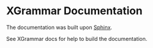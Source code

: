 # XGrammar Documentation

The documentation was built upon [Sphinx](https://www.sphinx-doc.org/en/master/).

See XGrammar docs for help to build the documentation.
